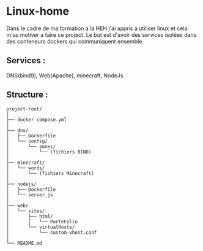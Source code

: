 # Linux-home

Dans le cadre de ma formation a la HEH j'ai appris a utiliser linux et cela m'as motiver a faire ce project.
Le but est d'avoir des services isolées dans des conteneurs dockers qui communiquent ensemble.

## Services :

DNS(bind9),
Web(Apache),
minecraft,
NodeJs.

## Structure : 

```
project-root/
│
├── docker-compose.yml
│
├── dns/
│   ├── Dockerfile
│   └── config/
│       └── zones/
│           └── (fichiers BIND)
│
├── minecraft/
│   └── words/
│       └── (fichiers Minecraft)
│
├── nodejs/
│   ├── Dockerfile
│   └── server.js
│
├── web/
│   └── sites/
│       ├── html/
│       │   └── PorteFolio 
│       └── virtualHosts/
│           └── custom-vhost.conf 
│
└── README.md

```
